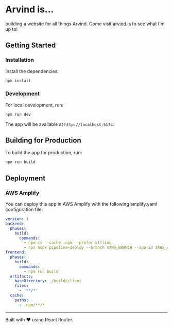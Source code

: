 # Arvind is...

building a website for all things Arvind. Come visit [arvind.is](https://main.d7dozwdu8yrto.amplifyapp.com/) to see what I'm up to!

## Getting Started

### Installation

Install the dependencies:

```bash
npm install
```

### Development

For local development, run:

```bash
npm run dev
```

The app will be available at `http://localhost:5173`.

## Building for Production

To build the app for production, run:

```bash
npm run build
```

## Deployment

### AWS Amplify

You can deploy this app in AWS Amplify with the following amplify.yaml configuration file:

```yaml
version: 1
backend:
  phases:
    build:
      commands:
        - npm ci --cache .npm --prefer-offline
        - npx ampx pipeline-deploy --branch $AWS_BRANCH --app-id $AWS_APP_ID
frontend:
  phases:
    build:
      commands:
        - npm run build
  artifacts:
    baseDirectory: ./build/client
    files:
      - '**/*'
  cache:
    paths:
      - .npm/**/*
```

---

Built with ❤️ using React Router.